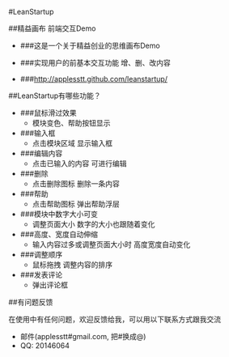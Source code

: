 #LeanStartup

##精益画布 前端交互Demo

* ###这是一个关于精益创业的思维画布Demo

* ###实现用户的前基本交互功能 增、删、改内容

* ###http://applesstt.github.com/leanstartup/

##LeanStartup有哪些功能？

* ###鼠标滑过效果
    * 模块变色、帮助按钮显示
* ###输入框
    * 点击模块区域 显示输入框
* ###编辑内容
    * 点击已输入的内容 可进行编辑
* ###删除
    * 点击删除图标 删除一条内容
* ###帮助
    * 点击帮助图标 弹出帮助浮层
* ###模块中数字大小可变
    * 调整页面大小 数字的大小也跟随着变化
* ###高度、宽度自动伸缩
    * 输入内容过多或调整页面大小时 高度宽度自动变化
* ###调整顺序
    * 鼠标拖拽 调整内容的排序
* ###发表评论
    * 弹出评论框

##有问题反馈

在使用中有任何问题，欢迎反馈给我，可以用以下联系方式跟我交流

* 邮件(applesstt#gmail.com, 把#换成@)
* QQ: 20146064